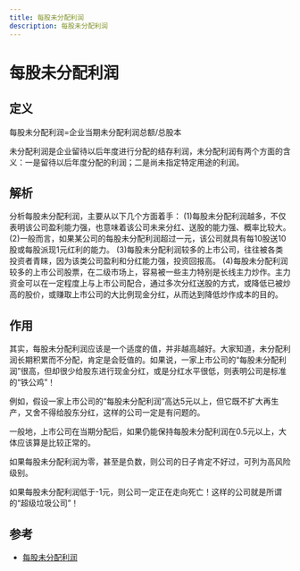 ```yaml
---
title: 每股未分配利润
description: 每股未分配利润
---
```


# 每股未分配利润

## 定义

每股未分配利润=企业当期未分配利润总额/总股本

未分配利润是企业留待以后年度进行分配的结存利润，未分配利润有两个方面的含义：一是留待以后年度分配的利润；二是尚未指定特定用途的利润。

## 解析

分析每股未分配利润，主要从以下几个方面着手：
(1)每股未分配利润越多，不仅表明该公司盈利能力强，也意味着该公司未来分红、送股的能力强、概率比较大。
(2)一般而言，如果某公司的每股未分配利润超过一元，该公司就具有每10股送10股或每股派现1元红利的能力。
(3)每股未分配利润较多的上市公司，往往被各类投资者青睐，因为该类公司盈利和分红能力强，投资回报高。
(4)每股未分配利润较多的上市公司股票，在二级市场上，容易被一些主力特别是长线主力炒作。主力资金可以在一定程度上与上市公司配合，通过多次分红送股的方式，或降低已被炒高的股价，或赚取上市公司的大比例现金分红，从而达到降低炒作成本的目的。

## 作用

其实，每股未分配利润应该是一个适度的值，并非越高越好。大家知道，未分配利润长期积累而不分配，肯定是会贬值的。如果说，一家上市公司的“每股未分配利润”很高，但却很少给股东进行现金分红，或是分红水平很低，则表明公司是标准的“铁公鸡”！

例如，假设一家上市公司的“每股未分配利润”高达5元以上，但它既不扩大再生产，又舍不得给股东分红，这样的公司一定是有问题的。

一般地，上市公司在当期分配后，如果仍能保持每股未分配利润在0.5元以上，大体应该算是比较正常的。

如果每股未分配利润为零，甚至是负数，则公司的日子肯定不好过，可列为高风险级别。

如果每股未分配利润低于-1元，则公司一定正在走向死亡！这样的公司就是所谓的“超级垃圾公司”！

## 参考

* [每股未分配利润](https://baike.baidu.com/item/%E6%AF%8F%E8%82%A1%E6%9C%AA%E5%88%86%E9%85%8D%E5%88%A9%E6%B6%A6/4613714?fr=aladdin)